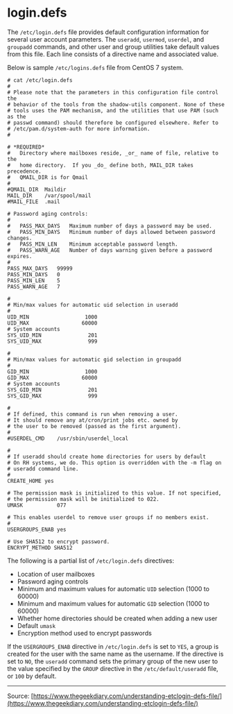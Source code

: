 # login.defs

The `/etc/login.defs` file provides default configuration information for several user account parameters. The `useradd`, `usermod`, `userdel`, and `groupadd` commands, and other user and group utilities take default values from this file. Each line consists of a directive name and associated value.

Below is sample `/etc/logins.defs` file from CentOS 7 system.

```shell
# cat /etc/login.defs
#
# Please note that the parameters in this configuration file control the
# behavior of the tools from the shadow-utils component. None of these
# tools uses the PAM mechanism, and the utilities that use PAM (such as the
# passwd command) should therefore be configured elsewhere. Refer to
# /etc/pam.d/system-auth for more information.
#

# *REQUIRED*
#   Directory where mailboxes reside, _or_ name of file, relative to the
#   home directory.  If you _do_ define both, MAIL_DIR takes precedence.
#   QMAIL_DIR is for Qmail
#
#QMAIL_DIR	Maildir
MAIL_DIR	/var/spool/mail
#MAIL_FILE	.mail

# Password aging controls:
#
#	PASS_MAX_DAYS	Maximum number of days a password may be used.
#	PASS_MIN_DAYS	Minimum number of days allowed between password changes.
#	PASS_MIN_LEN	Minimum acceptable password length.
#	PASS_WARN_AGE	Number of days warning given before a password expires.
#
PASS_MAX_DAYS	99999
PASS_MIN_DAYS	0
PASS_MIN_LEN	5
PASS_WARN_AGE	7

#
# Min/max values for automatic uid selection in useradd
#
UID_MIN                  1000
UID_MAX                 60000
# System accounts
SYS_UID_MIN               201
SYS_UID_MAX               999

#
# Min/max values for automatic gid selection in groupadd
#
GID_MIN                  1000
GID_MAX                 60000
# System accounts
SYS_GID_MIN               201
SYS_GID_MAX               999

#
# If defined, this command is run when removing a user.
# It should remove any at/cron/print jobs etc. owned by
# the user to be removed (passed as the first argument).
#
#USERDEL_CMD	/usr/sbin/userdel_local

#
# If useradd should create home directories for users by default
# On RH systems, we do. This option is overridden with the -m flag on
# useradd command line.
#
CREATE_HOME	yes

# The permission mask is initialized to this value. If not specified, 
# the permission mask will be initialized to 022.
UMASK           077

# This enables userdel to remove user groups if no members exist.
#
USERGROUPS_ENAB yes

# Use SHA512 to encrypt password.
ENCRYPT_METHOD SHA512
```

The following is a partial list of `/etc/login.defs` directives:

- Location of user mailboxes
- Password aging controls
- Minimum and maximum values for automatic `UID` selection (1000 to 60000)
- Minimum and maximum values for automatic `GID` selection (1000 to 60000)
- Whether home directories should be created when adding a new user
- Default `umask`
- Encryption method used to encrypt passwords

If the `USERGROUPS_ENAB` directive in `/etc/login.defs` is set to `YES`, a group is created for the user with the same name as the username. If the directive is set to `NO`, the `useradd` command sets the primary group of the new user to the value specified by the `GROUP` directive in the `/etc/default/useradd` file, or `100` by default.

---

Source: [https://www.thegeekdiary.com/understanding-etclogin-defs-file/](https://www.thegeekdiary.com/understanding-etclogin-defs-file/)

